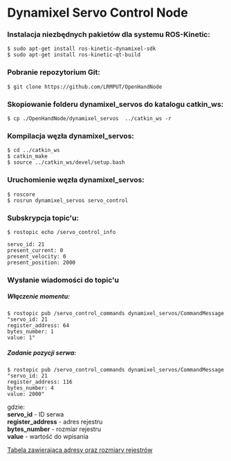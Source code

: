 # Dynamixel Servo Control Node

### Instalacja niezbędnych pakietów dla systemu ROS-Kinetic:
```
$ sudo apt-get install ros-kinetic-dynamixel-sdk
$ sudo apt-get install ros-kinetic-qt-build
```

### Pobranie repozytorium Git:

```
$ git clone https://github.com/LRMPUT/OpenHandNode
```

### Skopiowanie folderu dynamixel_servos do katalogu catkin_ws:

```
$ cp ./OpenHandNode/dynamixel_servos  ../catkin_ws -r
```

### Kompilacja węzła dynamixel_servos:

```
$ cd ../catkin_ws
$ catkin_make
$ source ../catkin_ws/devel/setup.bash
```

### Uruchomienie węzła dynamixel_servos:

```
$ roscore
$ rosrun dynamixel_servos servo_control 
```

### Subskrypcja topic'u:

```
$ rostopic echo /servo_control_info 

servo_id: 21
present_current: 0
present_velocity: 0
present_position: 2000

```

### Wysłanie wiadomości do topic'u

##### Włączenie momentu:
```
$ rostopic pub /servo_control_commands dynamixel_servos/CommandMessage "servo_id: 21
register_address: 64
bytes_number: 1
value: 1" 
```
##### Zadanie pozycji serwa:
```
$ rostopic pub /servo_control_commands dynamixel_servos/CommandMessage "servo_id: 21
register_address: 116
bytes_number: 4
value: 2000" 
```
gdzie:  
**servo_id** - ID serwa  
**register_address** - adres rejestru  
**bytes_number** - rozmiar rejestru  
**value** - wartość do wpisania

[Tabela zawierająca adresy oraz rozmiary rejestrów](http://support.robotis.com/en/product/actuator/dynamixel_x/xm_series/xm430-w210.htm#bookmark23) 

